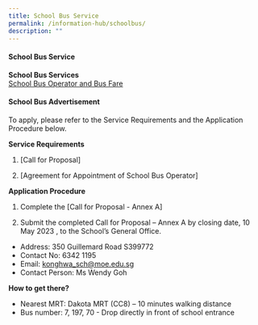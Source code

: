 ```yaml
---
title: School Bus Service
permalink: /information-hub/schoolbus/
description: ""
---
```

#### School Bus Service

**School Bus Services**<br>
[School Bus Operator and Bus Fare](/files/school%20bus%20operator%20and%20nte.pdf)

#### School Bus Advertisement

To apply, please refer to the Service Requirements and the Application Procedure below.

**Service Requirements**
1.	[Call for Proposal] 
 
2.	[Agreement for Appointment of School Bus Operator] 

**Application Procedure**

1. Complete the [Call for Proposal - Annex A] 

2. Submit the completed Call for Proposal – Annex A by closing date, 10 May 2023 , to the School’s General Office.

* Address: 350 Guillemard Road S399772
* Contact No: 6342 1195
* Email: konghwa_sch@moe.edu.sg
* Contact Person: Ms Wendy Goh


**How to get there?**
* Nearest MRT: Dakota MRT (CC8) – 10 minutes walking distance
* Bus number: 7, 197, 70 - Drop directly in front of school entrance